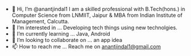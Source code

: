 - 👋 Hi, I’m @anantjindal1
I am a skilled professional with B.Tech(hons.) in Computer Science from LNMIIT, Jaipur &  MBA from Indian Institute of Management, Calcutta.
- 👀 I’m interested in ...
Developing tech things using new technolgies.
- 🌱 I’m currently learning ...
Java, Android 
- 💞️ I’m looking to collaborate on ...
an app idea 
- 📫 How to reach me ...
Reach me on anantjindal1@gmail.com

<!---
anantjindal1/anantjindal1 is a ✨ special ✨ repository because its `README.md` (this file) appears on your GitHub profile.
You can click the Preview link to take a look at your changes.
--->
